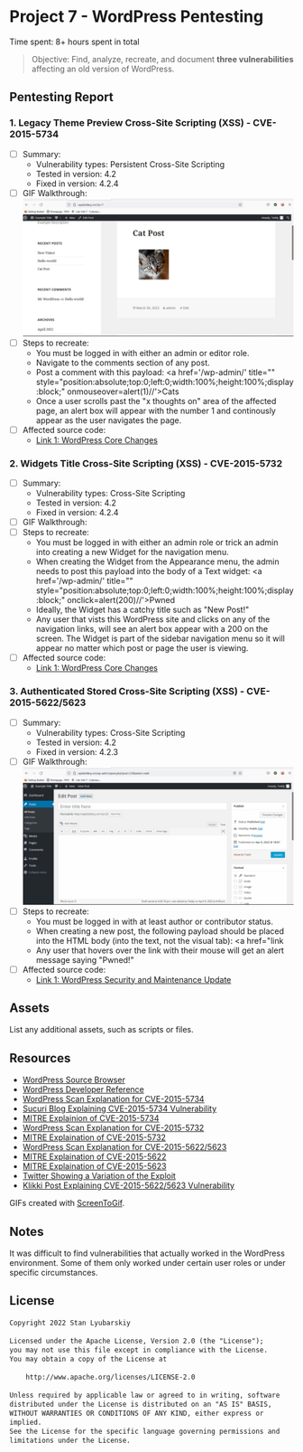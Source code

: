 # Project 7 - WordPress Pentesting

Time spent: 8+ hours spent in total

> Objective: Find, analyze, recreate, and document **three vulnerabilities** affecting an old version of WordPress.

## Pentesting Report

### 1. Legacy Theme Preview Cross-Site Scripting (XSS) - CVE-2015-5734
  - [ ] Summary: 
    - Vulnerability types: Persistent Cross-Site Scripting
    - Tested in version: 4.2
    - Fixed in version: 4.2.4
  - [ ] GIF Walkthrough:
![GIF Not Working](https://github.com/SLyubar/codepath_Unit8/blob/main/exploit1.gif)
  - [ ] Steps to recreate: 
      -    You must be logged in with either an admin or editor role.
      -    Navigate to the comments section of any post.
      -    Post a comment with this payload: <a href='/wp-admin/' title="" style="position:absolute;top:0;left:0;width:100%;height:100%;display:block;"     onmouseover=alert(1)//'>Cats</a>
      -    Once a user scrolls past the "x thoughts on" area of the affected page, an alert box will appear with the number 1 and continously appear as the user navigates the page.
  - [ ] Affected source code:
    - [Link 1: WordPress Core Changes](https://core.trac.wordpress.org/changeset/33549)
   
### 2. Widgets Title Cross-Site Scripting (XSS) - CVE-2015-5732
  - [ ] Summary: 
    - Vulnerability types: Cross-Site Scripting
    - Tested in version: 4.2
    - Fixed in version: 4.2.4
  - [ ] GIF Walkthrough: 
  - [ ] Steps to recreate:
      -    You must be logged in with either an admin role or trick an admin into creating a new Widget for the navigation menu.
      -    When creating the Widget from the Appearance menu, the admin needs to post this payload into the body of a Text widget: <a href='/wp-admin/' title="" style="position:absolute;top:0;left:0;width:100%;height:100%;display:block;" onclick=alert(200)//'>Pwned</a>
      -    Ideally, the Widget has a catchy title such as "New Post!"
      -    Any user that vists this WordPress site and clicks on any of the navigation links, will see an alert box appear with a 200 on the screen. The Widget is part of the sidebar navigation menu so it will appear no matter which post or page the user is viewing.
  - [ ] Affected source code:
    - [Link 1: WordPress Core Changes](https://core.trac.wordpress.org/changeset/33529)
  
### 3. Authenticated Stored Cross-Site Scripting (XSS) - CVE-2015-5622/5623
  - [ ] Summary: 
    - Vulnerability types: Cross-Site Scripting
    - Tested in version: 4.2
    - Fixed in version: 4.2.3
  - [ ] GIF Walkthrough: 
  ![GIF Not Working](https://github.com/SLyubar/codepath_Unit8/blob/main/exploit3.gif)
  - [ ] Steps to recreate: 
      -    You must be logged in with at least author or contributor status.
      -    When creating a new post, the following payload should be placed into the HTML body (into the text, not the visual tab): <a href="</a><a title=" onmouseover=alert('You have been Pwned!')  ">link</a>
      -    Any user that hovers over the link with their mouse will get an alert message saying "Pwned!"
  - [ ] Affected source code:
    - [Link 1: WordPress Security and Maintenance Update](https://wordpress.org/news/2015/07/wordpress-4-2-3/)

## Assets

List any additional assets, such as scripts or files.

## Resources

- [WordPress Source Browser](https://core.trac.wordpress.org/browser/)
- [WordPress Developer Reference](https://developer.wordpress.org/reference/) 
- [WordPress Scan Explanation for CVE-2015-5734](https://wpscan.com/vulnerability/7d99fa14-0b94-4e9a-9fc0-d3f22648be4e)
- [Sucuri Blog Explaining CVE-2015-5734 Vulnerability](https://blog.sucuri.net/2015/08/persistent-xss-vulnerability-in-wordpress-explained.html)
- [MITRE Explainion of CVE-2015-5734](https://cve.mitre.org/cgi-bin/cvename.cgi?name=CVE-2015-5734)
- [WordPress Scan Explanation for CVE-2015-5732](https://wpscan.com/vulnerability/32787617-081f-4743-a9a7-5dd6642308b2)
- [MITRE Explaination of CVE-2015-5732](https://cve.mitre.org/cgi-bin/cvename.cgi?name=CVE-2015-5732)
- [WordPress Scan Explanation for CVE-2015-5622/5623](https://wpscan.com/vulnerability/0f027d7d-674b-4a63-9603-25ea68069c1d)
- [MITRE Explaination of CVE-2015-5622](https://cve.mitre.org/cgi-bin/cvename.cgi?name=CVE-2015-5622)
- [MITRE Explaination of CVE-2015-5623](https://cve.mitre.org/cgi-bin/cvename.cgi?name=CVE-2015-5623)
- [Twitter Showing a Variation of the Exploit](https://twitter.com/klikkioy/status/624264122570526720)
- [Klikki Post Explaining CVE-2015-5622/5623 Vulnerability](https://klikki.fi/adv/wordpress3.html)

GIFs created with [ScreenToGif](https://www.screentogif.com/).

## Notes

  It was difficult to find vulnerabilities that actually worked in the WordPress environment. Some of them only worked under certain user roles or under specific circumstances.

## License

    Copyright 2022 Stan Lyubarskiy

    Licensed under the Apache License, Version 2.0 (the "License");
    you may not use this file except in compliance with the License.
    You may obtain a copy of the License at

        http://www.apache.org/licenses/LICENSE-2.0

    Unless required by applicable law or agreed to in writing, software
    distributed under the License is distributed on an "AS IS" BASIS,
    WITHOUT WARRANTIES OR CONDITIONS OF ANY KIND, either express or implied.
    See the License for the specific language governing permissions and
    limitations under the License.
